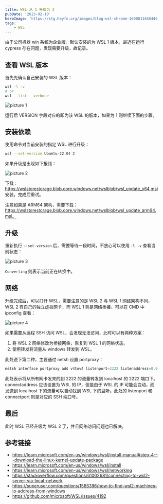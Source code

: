 ```yaml
---
title: WSL 从 1 升级为 2
pubDate: '2023-02-10'
heroImage: 'https://stg.heyfe.org/images/blog-wsl-chrome-1690811688446.png'
tags:
    - WSL
---
```


由于公司机器 win 系统为企业版，默认安装的为 WSL 1 版本，最近在运行 cypress 存在问题，发现需要升级，故记录。

## 查看 WSL 版本

首先先确认自己安装的 WSL 版本：

```bash
wsl -l -v
# or
wsl --list --verbose
```

![picture 1](https://stg.heyfe.org/images/blog-wsl-upgrade-26.png)

运行后 VERSION 字段对应的即为该 WSL 的版本，如果为 1 则继续下面的步骤。

## 安装依赖

使用命令对当前安装的指定 WSL 进行升级：

```bash
wsl --set-version Ubuntu-22.04 2
```

如果升级是出现如下报错：

![picture 2](https://stg.heyfe.org/images/blog-wsl-upgrade-21.png)

下载： https://wslstorestorage.blob.core.windows.net/wslblob/wsl_update_x64.msi 安装，完成后重试。

注意如果是 ARM64 架构，需要下载：https://wslstorestorage.blob.core.windows.net/wslblob/wsl_update_arm64.msi。

## 升级

重新执行 `--set-version` 后，需要等待一段时间，不放心可以使用 `-l -v` 查看当前状态：

![picture 3](https://stg.heyfe.org/images/blog-wsl-upgrade-27.png)

`Converting` 则表示当前正在转换中。

## 网络

升级完成后，可以打开 WSL，需要注意的是 WSL 2 与 WSL 1 网络架构不同，WSL 2 有自己的独立虚拟网卡，而 WSL 1 则是网络桥接。可以在 CMD 中 ipconfig 查看：

![picture 4](https://stg.heyfe.org/images/blog-wsl-upgrade-93.png)

如果需要从远程 SSH 访问 WSL，会发现无法访问，此时可以有两种方案：

1. 将 WSL 2 网络修改为桥接网络，恢复到 WSL 1 的网络状态。
2. 使用转发将流量从 windows 转发到 WSL。

此处说下第二种，主要通过 netsh 设置 portproxy：

```powershell
netsh interface portproxy add v4tov4 listenport=2222 listenaddress=0.0.0.0 connectport=2222 connectaddress=localhost
```

此处表示将从所有网卡发来的到 2222 的流量转发到 localhost 的 2222 端口下。connectaddress 应该设置为 WSL 的 IP，但是由于 WSL 的 IP 可能会变动，而发送到 localhost 下的流量可以自动找到 WSL 下的监听。此处的 listenport 和 connectport 则是对应的 SSH 端口号。

## 最后

此时 WSL 已经升级为 WSL 2 了，并且网络访问问题也已解决。

## 参考链接

-   https://learn.microsoft.com/en-us/windows/wsl/install-manual#step-4---download-the-linux-kernel-update-package
-   https://learn.microsoft.com/en-us/windows/wsl/install
-   https://learn.microsoft.com/en-us/windows/wsl/networking
-   https://stackoverflow.com/questions/61002681/connecting-to-wsl2-server-via-local-network
-   https://superuser.com/questions/1586386/how-to-find-wsl2-machines-ip-address-from-windows
-   https://github.com/microsoft/WSL/issues/4192
